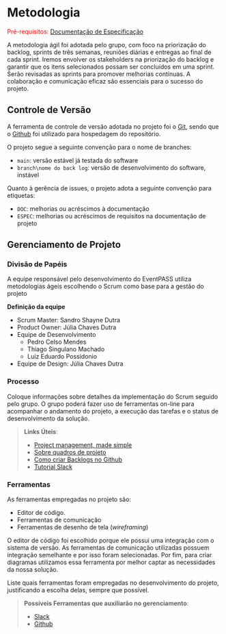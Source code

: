 # Metodologia

<span style="color:red">Pré-requisitos: <a href="2-Especificação do Projeto.md"> Documentação de Especificação</a></span>

A metodologia ágil foi adotada pelo grupo, com foco na priorização do backlog, sprints de três semanas, reuniões diárias e entregas ao final de cada sprint. Iremos envolver os stakeholders na priorização do backlog e garantir que os itens selecionados possam ser concluídos em uma sprint. Serão revisadas as sprints para promover melhorias contínuas. A colaboração e comunicação eficaz são essenciais para o sucesso do projeto.

## Controle de Versão

A ferramenta de controle de versão adotada no projeto foi o [Git](https://git-scm.com/), sendo que o [Github](https://github.com) foi utilizado para hospedagem do repositório.

O projeto segue a seguinte convenção para o nome de branches:

- `main`: versão estável já testada do software
- `branch\nome do back log`: versão de desenvolvimento do software, instável

Quanto à gerência de issues, o projeto adota a seguinte convenção para etiquetas:

- `DOC`: melhorias ou acréscimos à documentação
- `ESPEC`: melhorias ou acréscimos de requisitos na documentação de projeto

## Gerenciamento de Projeto

### Divisão de Papéis

A equipe responsável pelo desenvolvimento do EventPASS utiliza metodologias ágeis escolhendo o Scrum como base para a gestão do projeto

**Definição da equipe**

- Scrum Master: Sandro Shayne Dutra
- Product Owner: Júlia Chaves Dutra
- Equipe de Desenvolvimento
  - Pedro Celso Mendes
  - Thiago Singulano Machado
  - Luiz Eduardo Possidonio
- Equipe de Design: Júlia Chaves Dutra

### Processo

Coloque informações sobre detalhes da implementação do Scrum seguido pelo grupo. O grupo poderá fazer uso de ferramentas on-line para acompanhar o andamento do projeto, a execução das tarefas e o status de desenvolvimento da solução.

> **Links Úteis**:
>
> - [Project management, made simple](https://github.com/features/project-management/)
> - [Sobre quadros de projeto](https://docs.github.com/pt/github/managing-your-work-on-github/about-project-boards)
> - [Como criar Backlogs no Github](https://www.youtube.com/watch?v=RXEy6CFu9Hk)
> - [Tutorial Slack](https://slack.com/intl/en-br/)

### Ferramentas

As ferramentas empregadas no projeto são:

- Editor de código.
- Ferramentas de comunicação
- Ferramentas de desenho de tela (_wireframing_)

O editor de código foi escolhido porque ele possui uma integração com o
sistema de versão. As ferramentas de comunicação utilizadas possuem
integração semelhante e por isso foram selecionadas. Por fim, para criar
diagramas utilizamos essa ferramenta por melhor captar as
necessidades da nossa solução.

Liste quais ferramentas foram empregadas no desenvolvimento do projeto, justificando a escolha delas, sempre que possível.

> **Possíveis Ferramentas que auxiliarão no gerenciamento**:
>
> - [Slack](https://slack.com/)
> - [Github](https://github.com/)
